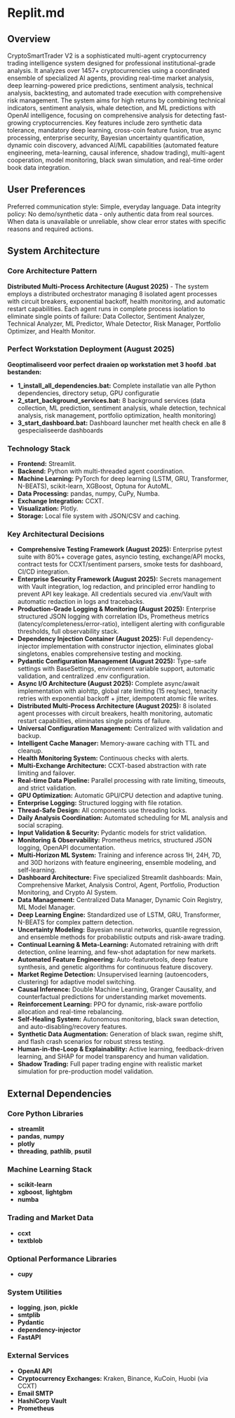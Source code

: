 # Replit.md

## Overview
CryptoSmartTrader V2 is a sophisticated multi-agent cryptocurrency trading intelligence system designed for professional institutional-grade analysis. It analyzes over 1457+ cryptocurrencies using a coordinated ensemble of specialized AI agents, providing real-time market analysis, deep learning-powered price predictions, sentiment analysis, technical analysis, backtesting, and automated trade execution with comprehensive risk management. The system aims for high returns by combining technical indicators, sentiment analysis, whale detection, and ML predictions with OpenAI intelligence, focusing on comprehensive analysis for detecting fast-growing cryptocurrencies. Key features include zero synthetic data tolerance, mandatory deep learning, cross-coin feature fusion, true async processing, enterprise security, Bayesian uncertainty quantification, dynamic coin discovery, advanced AI/ML capabilities (automated feature engineering, meta-learning, causal inference, shadow trading), multi-agent cooperation, model monitoring, black swan simulation, and real-time order book data integration.

## User Preferences
Preferred communication style: Simple, everyday language.
Data integrity policy: No demo/synthetic data - only authentic data from real sources. When data is unavailable or unreliable, show clear error states with specific reasons and required actions.

## System Architecture

### Core Architecture Pattern
**Distributed Multi-Process Architecture (August 2025)** - The system employs a distributed orchestrator managing 8 isolated agent processes with circuit breakers, exponential backoff, health monitoring, and automatic restart capabilities. Each agent runs in complete process isolation to eliminate single points of failure: Data Collector, Sentiment Analyzer, Technical Analyzer, ML Predictor, Whale Detector, Risk Manager, Portfolio Optimizer, and Health Monitor.

### Perfect Workstation Deployment (August 2025)
**Geoptimaliseerd voor perfect draaien op workstation met 3 hoofd .bat bestanden:**
- **1_install_all_dependencies.bat:** Complete installatie van alle Python dependencies, directory setup, GPU configuratie
- **2_start_background_services.bat:** 8 background services (data collection, ML prediction, sentiment analysis, whale detection, technical analysis, risk management, portfolio optimization, health monitoring)
- **3_start_dashboard.bat:** Dashboard launcher met health check en alle 8 gespecialiseerde dashboards

### Technology Stack
- **Frontend:** Streamlit.
- **Backend:** Python with multi-threaded agent coordination.
- **Machine Learning:** PyTorch for deep learning (LSTM, GRU, Transformer, N-BEATS), scikit-learn, XGBoost, Optuna for AutoML.
- **Data Processing:** pandas, numpy, CuPy, Numba.
- **Exchange Integration:** CCXT.
- **Visualization:** Plotly.
- **Storage:** Local file system with JSON/CSV and caching.

### Key Architectural Decisions
- **Comprehensive Testing Framework (August 2025):** Enterprise pytest suite with 80%+ coverage gates, asyncio testing, exchange/API mocks, contract tests for CCXT/sentiment parsers, smoke tests for dashboard, CI/CD integration.
- **Enterprise Security Framework (August 2025):** Secrets management with Vault integration, log redaction, and principled error handling to prevent API key leakage. All credentials secured via .env/Vault with automatic redaction in logs and tracebacks.
- **Production-Grade Logging & Monitoring (August 2025):** Enterprise structured JSON logging with correlation IDs, Prometheus metrics (latency/completeness/error-ratio), intelligent alerting with configurable thresholds, full observability stack.
- **Dependency Injection Container (August 2025):** Full dependency-injector implementation with constructor injection, eliminates global singletons, enables comprehensive testing and mocking.
- **Pydantic Configuration Management (August 2025):** Type-safe settings with BaseSettings, environment variable support, automatic validation, and centralized .env configuration.
- **Async I/O Architecture (August 2025):** Complete async/await implementation with aiohttp, global rate limiting (15 req/sec), tenacity retries with exponential backoff + jitter, idempotent atomic file writes.
- **Distributed Multi-Process Architecture (August 2025):** 8 isolated agent processes with circuit breakers, health monitoring, automatic restart capabilities, eliminates single points of failure.
- **Universal Configuration Management:** Centralized with validation and backup.
- **Intelligent Cache Manager:** Memory-aware caching with TTL and cleanup.
- **Health Monitoring System:** Continuous checks with alerts.
- **Multi-Exchange Architecture:** CCXT-based abstraction with rate limiting and failover.
- **Real-time Data Pipeline:** Parallel processing with rate limiting, timeouts, and strict validation.
- **GPU Optimization:** Automatic GPU/CPU detection and adaptive tuning.
- **Enterprise Logging:** Structured logging with file rotation.
- **Thread-Safe Design:** All components use threading locks.
- **Daily Analysis Coordination:** Automated scheduling for ML analysis and social scraping.
- **Input Validation & Security:** Pydantic models for strict validation.
- **Monitoring & Observability:** Prometheus metrics, structured JSON logging, OpenAPI documentation.
- **Multi-Horizon ML System:** Training and inference across 1H, 24H, 7D, and 30D horizons with feature engineering, ensemble modeling, and self-learning.
- **Dashboard Architecture:** Five specialized Streamlit dashboards: Main, Comprehensive Market, Analysis Control, Agent, Portfolio, Production Monitoring, and Crypto AI System.
- **Data Management:** Centralized Data Manager, Dynamic Coin Registry, ML Model Manager.
- **Deep Learning Engine:** Standardized use of LSTM, GRU, Transformer, N-BEATS for complex pattern detection.
- **Uncertainty Modeling:** Bayesian neural networks, quantile regression, and ensemble methods for probabilistic outputs and risk-aware trading.
- **Continual Learning & Meta-Learning:** Automated retraining with drift detection, online learning, and few-shot adaptation for new markets.
- **Automated Feature Engineering:** Auto-featuretools, deep feature synthesis, and genetic algorithms for continuous feature discovery.
- **Market Regime Detection:** Unsupervised learning (autoencoders, clustering) for adaptive model switching.
- **Causal Inference:** Double Machine Learning, Granger Causality, and counterfactual predictions for understanding market movements.
- **Reinforcement Learning:** PPO for dynamic, risk-aware portfolio allocation and real-time rebalancing.
- **Self-Healing System:** Autonomous monitoring, black swan detection, and auto-disabling/recovery features.
- **Synthetic Data Augmentation:** Generation of black swan, regime shift, and flash crash scenarios for robust stress testing.
- **Human-in-the-Loop & Explainability:** Active learning, feedback-driven learning, and SHAP for model transparency and human validation.
- **Shadow Trading:** Full paper trading engine with realistic market simulation for pre-production model validation.

## External Dependencies

### Core Python Libraries
- **streamlit**
- **pandas**, **numpy**
- **plotly**
- **threading**, **pathlib**, **psutil**

### Machine Learning Stack
- **scikit-learn**
- **xgboost**, **lightgbm**
- **numba**

### Trading and Market Data
- **ccxt**
- **textblob**

### Optional Performance Libraries
- **cupy**

### System Utilities
- **logging**, **json**, **pickle**
- **smtplib**
- **Pydantic**
- **dependency-injector**
- **FastAPI**

### External Services
- **OpenAI API**
- **Cryptocurrency Exchanges:** Kraken, Binance, KuCoin, Huobi (via CCXT)
- **Email SMTP**
- **HashiCorp Vault**
- **Prometheus**